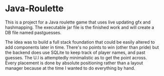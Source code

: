 # Java-Roulette
This is a project for a Java roulette game that uses live updating gfx and hashmapping.
The executable jar file is the finished work and will create a DB file named pastguesses.

The idea was to build a full stack foundation that could be easily altered to add components later in time.
There's no points to win (other than pride) but the backend does use SQLite to keep track of player names, and past guesses.
The U.I is attemptedly minimalistic as to get the point across.
Every placement is done by absolute positioning rather than a layout manager because at the time I wanted to do everything by hand.
